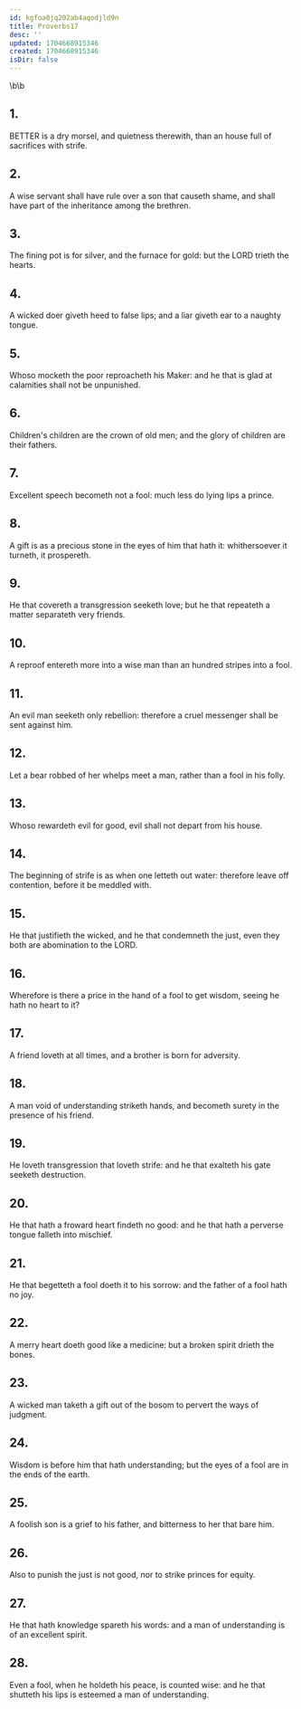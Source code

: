 ```yaml
---
id: kgfoa0jq202ab4aqodjld9n
title: Proverbs17
desc: ''
updated: 1704668915346
created: 1704668915346
isDir: false
---
```

\b\b
## 1.
BETTER is a dry morsel, and quietness therewith, than an house full of sacrifices with strife.
## 2.
A wise servant shall have rule over a son that causeth shame, and shall have part of the inheritance among the brethren.
## 3.
The fining pot is for silver, and the furnace for gold: but the LORD trieth the hearts.
## 4.
A wicked doer giveth heed to false lips; and a liar giveth ear to a naughty tongue.
## 5.
Whoso mocketh the poor reproacheth his Maker: and he that is glad at calamities shall not be unpunished.
## 6.
Children's children are the crown of old men; and the glory of children are their fathers.
## 7.
Excellent speech becometh not a fool: much less do lying lips a prince.
## 8.
A gift is as a precious stone in the eyes of him that hath it: whithersoever it turneth, it prospereth.
## 9.
He that covereth a transgression seeketh love; but he that repeateth a matter separateth very friends.
## 10.
A reproof entereth more into a wise man than an hundred stripes into a fool.
## 11.
An evil man seeketh only rebellion: therefore a cruel messenger shall be sent against him.
## 12.
Let a bear robbed of her whelps meet a man, rather than a fool in his folly.
## 13.
Whoso rewardeth evil for good, evil shall not depart from his house.
## 14.
The beginning of strife is as when one letteth out water: therefore leave off contention, before it be meddled with.
## 15.
He that justifieth the wicked, and he that condemneth the just, even they both are abomination to the LORD.
## 16.
Wherefore is there a price in the hand of a fool to get wisdom, seeing he hath no heart to it?
## 17.
A friend loveth at all times, and a brother is born for adversity.
## 18.
A man void of understanding striketh hands, and becometh surety in the presence of his friend.
## 19.
He loveth transgression that loveth strife: and he that exalteth his gate seeketh destruction.
## 20.
He that hath a froward heart findeth no good: and he that hath a perverse tongue falleth into mischief.
## 21.
He that begetteth a fool doeth it to his sorrow: and the father of a fool hath no joy.
## 22.
A merry heart doeth good like a medicine: but a broken spirit drieth the bones.
## 23.
A wicked man taketh a gift out of the bosom to pervert the ways of judgment.
## 24.
Wisdom is before him that hath understanding; but the eyes of a fool are in the ends of the earth.
## 25.
A foolish son is a grief to his father, and bitterness to her that bare him.
## 26.
Also to punish the just is not good, nor to strike princes for equity.
## 27.
He that hath knowledge spareth his words: and a man of understanding is of an excellent spirit.
## 28.
Even a fool, when he holdeth his peace, is counted wise: and he that shutteth his lips is esteemed a man of understanding.
